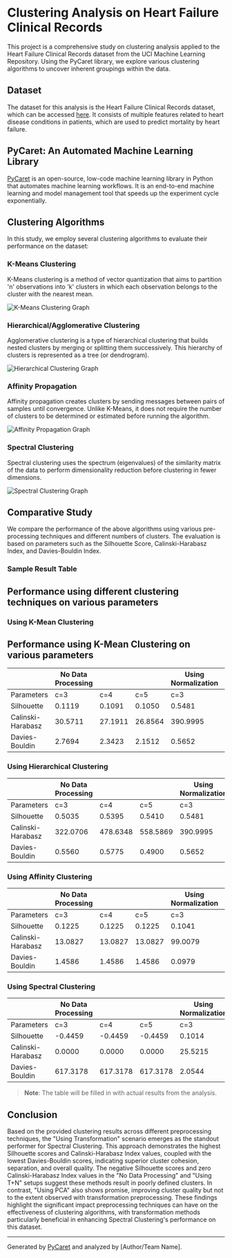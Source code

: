 # Clustering Analysis on Heart Failure Clinical Records

This project is a comprehensive study on clustering analysis applied to the Heart Failure Clinical Records dataset from the UCI Machine Learning Repository. Using the PyCaret library, we explore various clustering algorithms to uncover inherent groupings within the data.

## Dataset

The dataset for this analysis is the Heart Failure Clinical Records dataset, which can be accessed [here](https://archive.ics.uci.edu/ml/datasets/Heart+failure+clinical+records). It consists of multiple features related to heart disease conditions in patients, which are used to predict mortality by heart failure.

## PyCaret: An Automated Machine Learning Library

[PyCaret](https://pycaret.org/) is an open-source, low-code machine learning library in Python that automates machine learning workflows. It is an end-to-end machine learning and model management tool that speeds up the experiment cycle exponentially.

## Clustering Algorithms

In this study, we employ several clustering algorithms to evaluate their performance on the dataset:

### K-Means Clustering

K-Means clustering is a method of vector quantization that aims to partition 'n' observations into 'k' clusters in which each observation belongs to the cluster with the nearest mean.

![K-Means Clustering Graph](/Graphs/kmeans2dpca/ "Optional title")

### Hierarchical/Agglomerative Clustering

Agglomerative clustering is a type of hierarchical clustering that builds nested clusters by merging or splitting them successively. This hierarchy of clusters is represented as a tree (or dendrogram).

![Hierarchical Clustering Graph](path_to_hierarchical_graph)

### Affinity Propagation

Affinity propagation creates clusters by sending messages between pairs of samples until convergence. Unlike K-Means, it does not require the number of clusters to be determined or estimated before running the algorithm.

![Affinity Propagation Graph](path_to_affinity_graph)

### Spectral Clustering

Spectral clustering uses the spectrum (eigenvalues) of the similarity matrix of the data to perform dimensionality reduction before clustering in fewer dimensions.

![Spectral Clustering Graph](path_to_spectral_graph)

## Comparative Study

We compare the performance of the above algorithms using various pre-processing techniques and different numbers of clusters. The evaluation is based on parameters such as the Silhouette Score, Calinski-Harabasz Index, and Davies-Bouldin Index.

### Sample Result Table

## Performance using different clustering techniques on various parameters

### Using K-Mean Clustering




## Performance using K-Mean Clustering on various parameters

|                    | No Data Processing       |                      |                      | Using Normalization  |                      |                      | Using Transformation |                      |                      | Using PCA             |                      |                      | Using T+N             |                      |                      | Using TNP             |                      |                      |
|--------------------|--------------------------|----------------------|----------------------|----------------------|----------------------|----------------------|----------------------|----------------------|----------------------|----------------------|----------------------|----------------------|----------------------|----------------------|----------------------|----------------------|----------------------|----------------------|
| Parameters         | c=3                      | c=4                  | c=5                  | c=3                  | c=4                  | c=5                  | c=3                  | c=4                  | c=5                  | c=3                  | c=4                  | c=5                  | c=3                  | c=4                  | c=5                  | c=3                  | c=4                  | c=5                  |
| Silhouette         | 0.1119                   | 0.1091               | 0.1050               | 0.5481               | 0.5550               | 0.5384               | 0.1019               | 0.1004               | 0.0934               | 0.5481               | 0.5550               | 0.5384               | 0.1019               | 0.1004               | 0.0934               | 0.1002               | 0.0995               | 0.0901               |
| Calinski-Harabasz  | 30.5711                   | 27.1911               | 26.8564               | 390.9995              | 499.2357              | 602.3528              | 31.2372               | 28.7375               | 25.2785               | 390.9995              | 499.2357              | 602.3528              | 31.2372               | 28.7375               | 25.2785               | 30.9257               | 28.7118               | 24.6674               |
| Davies-Bouldin     | 2.7694                    | 2.3423                | 2.1512                | 0.5652                | 0.5645                | 0.5070                | 2.6056                | 2.4102                | 2.4469                | 0.5652                | 0.5645                | 0.5070                | 2.6056                | 2.4102                | 2.4469                | 2.6741                | 2.4223                | 2.4010                |


### Using Hierarchical Clustering

|                    | No Data Processing       |                      |                      | Using Normalization  |                      |                      | Using Transformation |                      |                      | Using PCA             |                      |                      | Using T+N             |                      |                      | Using TNP             |                      |                      |
|--------------------|--------------------------|----------------------|----------------------|----------------------|----------------------|----------------------|----------------------|----------------------|----------------------|----------------------|----------------------|----------------------|----------------------|----------------------|----------------------|----------------------|----------------------|----------------------|
| Parameters         | c=3                      | c=4                  | c=5                  | c=3                  | c=4                  | c=5                  | c=3                  | c=4                  | c=5                  | c=3                  | c=4                  | c=5                  | c=3                  | c=4                  | c=5                  | c=3                  | c=4                  | c=5                  |
| Silhouette         | 0.5035                   | 0.5395               | 0.5410               | 0.5481               | 0.5550               | 0.5384               | 0.5189               | 0.5408               | 0.5639               | 0.5035               | 0.5395               | 0.5410               | 0.0795               | 0.0632               | 0.0640               | 0.0795               | 0.0632               | 0.0640               |
| Calinski-Harabasz  | 322.0706                 | 478.6348             | 558.5869             | 390.9995             | 499.2357             | 602.3528             | 467.7175             | 497.6851             | 723.6225             | 322.0706             | 478.6348             | 558.5869             | 23.5111              | 21.4581              | 19.9122              | 23.5111              | 21.4581              | 19.9122              |
| Davies-Bouldin     | 0.5560                   | 0.5775               | 0.4900               | 0.5652               | 0.5645               | 0.5070               | 0.6099               | 0.5251               | 0.4999               | 0.5560               | 0.5775               | 0.4900               | 2.7879               | 2.7318               | 2.6240               | 2.7879               | 2.7318               | 2.6240               |



### Using Affinity Clustering

|                    | No Data Processing       |                      |                      | Using Normalization  |                      |                      | Using Transformation |                      |                      | Using PCA             |                      |                      | Using T+N             |                      |                      | Using TNP             |                      |                      |
|--------------------|--------------------------|----------------------|----------------------|----------------------|----------------------|----------------------|----------------------|----------------------|----------------------|----------------------|----------------------|----------------------|----------------------|----------------------|----------------------|----------------------|----------------------|----------------------|
| Parameters         | c=3                      | c=4                  | c=5                  | c=3                  | c=4                  | c=5                  | c=3                  | c=4                  | c=5                  | c=3                  | c=4                  | c=5                  | c=3                  | c=4                  | c=5                  | c=3                  | c=4                  | c=5                  |
| Silhouette         | 0.1225                   | 0.1225               | 0.1225               | 0.1041               | 0.1041               | 0.1041               | 0.5189               | 0.5408               | 0.5639               | 0.5187               | 0.5187               | 0.5187               | 0.1032               | 0.1032               | 0.1032               | 0.1032               | 0.1032               | 0.1032               |
| Calinski-Harabasz  | 13.0827                  | 13.0827              | 13.0827              | 99.0079              | 99.0079              | 99.0079              | 467.7175             | 497.6851             | 723.6225             | 622.5975             | 622.5975             | 622.5975             | 10.4685              | 10.4685              | 10.4685              | 10.4685              | 10.4685              | 10.4685              |
| Davies-Bouldin     | 1.4586                   | 1.4586               | 1.4586               | 0.0979               | 0.0979               | 0.0979               | 0.6099               | 0.5251               | 0.4999               | 0.3520               | 0.3520               | 0.3520               | 1.6360               | 1.6360               | 1.6360               | 1.6360               | 1.6360               | 1.6360               |


### Using Spectral Clustering

|                    | No Data Processing       |                      |                      | Using Normalization  |                      |                      | Using Transformation |                      |                      | Using PCA             |                      |                      | Using T+N             |                      |                      | Using TNP             |                      |                      |
|--------------------|--------------------------|----------------------|----------------------|----------------------|----------------------|----------------------|----------------------|----------------------|----------------------|----------------------|----------------------|----------------------|----------------------|----------------------|----------------------|----------------------|----------------------|----------------------|
| Parameters         | c=3                      | c=4                  | c=5                  | c=3                  | c=4                  | c=5                  | c=3                  | c=4                  | c=5                  | c=3                  | c=4                  | c=5                  | c=3                  | c=4                  | c=5                  | c=3                  | c=4                  | c=5                  |
| Silhouette         | -0.4459                  | -0.4459              | -0.4459              | 0.1014               | 0.0990               | 0.0808               | 0.5189               | 0.5408               | 0.5639               | 0.1837               | 0.1878               | -0.0019              | -0.4459              | -0.4459              | -0.4459              | 0.0763               | 0.0093               | 0.0216               |
| Calinski-Harabasz  | 0.0000                   | 0.0000               | 0.0000               | 25.5215              | 24.0728              | 17.6941              | 467.7175             | 497.6851             | 723.6225             | 24.1492              | 2.6185               | 9.8623               | 0.0000               | 0.0000               | 0.0000               | 18.6338              | 13.4337              | 14.2128              |
| Davies-Bouldin     | 617.3178                 | 617.3178             | 617.3178             | 2.0544               | 2.5158               | 1.9831               | 0.6099               | 0.5251               | 0.4999               | 1.0114               | 10.0583              | 11.3438              | 617.3178             | 617.3178             | 617.3178             | 2.1713               | 1.9879               | 2.2494               |


> **Note**: The table will be filled in with actual results from the analysis.

## Conclusion

Based on the provided clustering results across different preprocessing techniques, the "Using Transformation" scenario emerges as the standout performer for Spectral Clustering. This approach demonstrates the highest Silhouette scores and Calinski-Harabasz Index values, coupled with the lowest Davies-Bouldin scores, indicating superior cluster cohesion, separation, and overall quality. The negative Silhouette scores and zero Calinski-Harabasz Index values in the "No Data Processing" and "Using T+N" setups suggest these methods result in poorly defined clusters. In contrast, "Using PCA" also shows promise, improving cluster quality but not to the extent observed with transformation preprocessing. These findings highlight the significant impact preprocessing techniques can have on the effectiveness of clustering algorithms, with transformation methods particularly beneficial in enhancing Spectral Clustering's performance on this dataset.

---
Generated by [PyCaret](https://pycaret.org/) and analyzed by [Author/Team Name].
